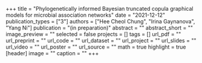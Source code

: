 +++
title = "Phylogenetically informed Bayesian truncated copula graphical models for microbial association networks"
date = "2021-12-12"
publication_types = ["3"]
authors = ["Hee Cheol Chung", "Irina Gaynanova", "Yang Ni"]
publication = "(in preparation)"
abstract = ""
abstract_short = ""
image_preview = ""
selected = false
projects = []
tags = []
url_pdf = ""
url_preprint = ""
url_code = ""
url_dataset = ""
url_project = ""
url_slides = ""
url_video = ""
url_poster = ""
url_source = ""
math = true
highlight = true
[header]
image = ""
caption = ""
+++
